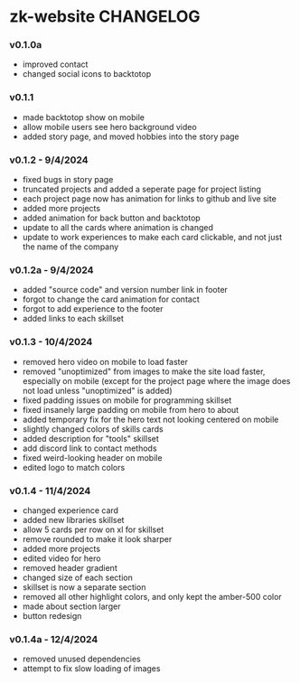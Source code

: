 # zk-website CHANGELOG

### v0.1.0a
- improved contact
- changed social icons to backtotop

### v0.1.1
- made backtotop show on mobile
- allow mobile users see hero background video
- added story page, and moved hobbies into the story page

### v0.1.2 - 9/4/2024
- fixed bugs in story page
- truncated projects and added a seperate page for project listing
- each project page now has animation for links to github and live site
- added more projects
- added animation for back button and backtotop
- update to all the cards where animation is changed
- update to work experiences to make each card clickable, and not just the name of the company

### v0.1.2a - 9/4/2024
- added "source code" and version number link in footer
- forgot to change the card animation for contact
- forgot to add experience to the footer
- added links to each skillset

### v0.1.3 - 10/4/2024
- removed hero video on mobile to load faster
- removed "unoptimized" from images to make the site load faster, especially on mobile (except for the project page where the image does not load unless "unoptimized" is added)
- fixed padding issues on mobile for programming skillset
- fixed insanely large padding on mobile from hero to about
- added temporary fix for the hero text not looking centered on mobile
- slightly changed colors of skills cards
- added description for "tools" skillset
- add discord link to contact methods
- fixed weird-looking header on mobile
- edited logo to match colors

### v0.1.4 - 11/4/2024
- changed experience card
- added new libraries skillset
- allow 5 cards per row on xl for skillset
- remove rounded to make it look sharper
- added more projects
- edited video for hero
- removed header gradient
- changed size of each section
- skillset is now a separate section
- removed all other highlight colors, and only kept the amber-500 color
- made about section larger
- button redesign

### v0.1.4a - 12/4/2024
- removed unused dependencies
- attempt to fix slow loading of images

